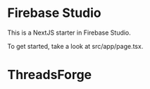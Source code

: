 # Firebase Studio

This is a NextJS starter in Firebase Studio.

To get started, take a look at src/app/page.tsx.
# ThreadsForge
